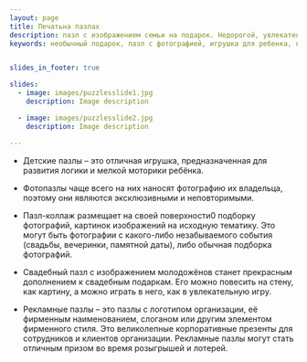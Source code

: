```yaml
---
layout: page
title: Печатьна пазлах
description: пазл с изображением семьи на подарок. Недорогой, увлекательный подарок, который всегда уместен на любой праздник.
keywords: необычный подарок, пазл с фотографией, игрушка для ребенка, корпоративный подарок для клиентов, свадебный коллаж, печать на пазлах.


slides_in_footer: true

slides:
  - image: images/puzzlesslide1.jpg
    description: Image description

  - image: images/puzzlesslide2.jpg
    description: Image description

---
```


 - Детские пазлы – это отличная игрушка, предназначенная для развития логики и мелкой моторики ребёнка. 

 - Фотопазлы  чаще всего на них  наносят фотографию их владельца, поэтому они являются эксклюзивными и неповторимыми.

 - Пазл-коллаж размещает на своей поверхности0 подборку фотографий, картинок изображений на исходную тематику. Это могут быть фотографии с какого-либо незабываемого события (свадьбы, вечеринки, памятной даты), либо обычная подборка фотографий.

 - Свадебный пазл с изображением молодожёнов станет прекрасным дополнением к свадебным подаркам. Его можно повесить на стену, как картину, а можно играть в него, как в увлекательную игру.

 - Рекламные пазлы – это пазлы с логотипом организации, её фирменным наименованием, слоганом или другим элементом фирменного стиля. Это великолепные корпоративные презенты для сотрудников и клиентов организации. Рекламные пазлы могут стать отличным призом во время розыгрышей и лотерей.
